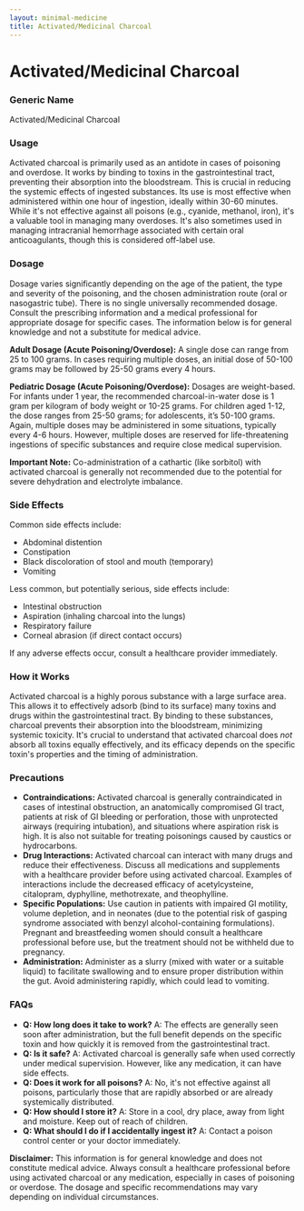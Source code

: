 ```yaml
---
layout: minimal-medicine
title: Activated/Medicinal Charcoal
---
```


# Activated/Medicinal Charcoal
### Generic Name
Activated/Medicinal Charcoal

### Usage
Activated charcoal is primarily used as an antidote in cases of poisoning and overdose.  It works by binding to toxins in the gastrointestinal tract, preventing their absorption into the bloodstream. This is crucial in reducing the systemic effects of ingested substances.  Its use is most effective when administered within one hour of ingestion, ideally within 30-60 minutes. While it's not effective against all poisons (e.g., cyanide, methanol, iron), it's a valuable tool in managing many overdoses.  It's also sometimes used in managing intracranial hemorrhage associated with certain oral anticoagulants, though this is considered off-label use.

### Dosage
Dosage varies significantly depending on the age of the patient, the type and severity of the poisoning, and the chosen administration route (oral or nasogastric tube).  There is no single universally recommended dosage.  Consult the prescribing information and a medical professional for appropriate dosage for specific cases. The information below is for general knowledge and not a substitute for medical advice.

**Adult Dosage (Acute Poisoning/Overdose):**  A single dose can range from 25 to 100 grams. In cases requiring multiple doses, an initial dose of 50-100 grams may be followed by 25-50 grams every 4 hours.  

**Pediatric Dosage (Acute Poisoning/Overdose):** Dosages are weight-based.  For infants under 1 year, the recommended charcoal-in-water dose is 1 gram per kilogram of body weight or 10-25 grams. For children aged 1-12, the dose ranges from 25-50 grams; for adolescents, it’s 50-100 grams. Again, multiple doses may be administered in some situations, typically every 4-6 hours.  However, multiple doses are reserved for life-threatening ingestions of specific substances and require close medical supervision.

**Important Note:** Co-administration of a cathartic (like sorbitol) with activated charcoal is generally not recommended due to the potential for severe dehydration and electrolyte imbalance.

### Side Effects
Common side effects include:

*   Abdominal distention
*   Constipation
*   Black discoloration of stool and mouth (temporary)
*   Vomiting


Less common, but potentially serious, side effects include:

*   Intestinal obstruction
*   Aspiration (inhaling charcoal into the lungs)
*   Respiratory failure
*   Corneal abrasion (if direct contact occurs)

If any adverse effects occur, consult a healthcare provider immediately.

### How it Works
Activated charcoal is a highly porous substance with a large surface area. This allows it to effectively adsorb (bind to its surface) many toxins and drugs within the gastrointestinal tract.  By binding to these substances, charcoal prevents their absorption into the bloodstream, minimizing systemic toxicity.  It's crucial to understand that activated charcoal does *not* absorb all toxins equally effectively, and its efficacy depends on the specific toxin's properties and the timing of administration.

### Precautions
*   **Contraindications:** Activated charcoal is generally contraindicated in cases of intestinal obstruction, an anatomically compromised GI tract, patients at risk of GI bleeding or perforation, those with unprotected airways (requiring intubation), and situations where aspiration risk is high. It is also not suitable for treating poisonings caused by caustics or hydrocarbons.
*   **Drug Interactions:**  Activated charcoal can interact with many drugs and reduce their effectiveness. Discuss all medications and supplements with a healthcare provider before using activated charcoal.  Examples of interactions include the decreased efficacy of acetylcysteine, citalopram, dyphylline, methotrexate, and theophylline.
*   **Specific Populations:** Use caution in patients with impaired GI motility, volume depletion, and in neonates (due to the potential risk of gasping syndrome associated with benzyl alcohol-containing formulations). Pregnant and breastfeeding women should consult a healthcare professional before use, but the treatment should not be withheld due to pregnancy.
*   **Administration:** Administer as a slurry (mixed with water or a suitable liquid) to facilitate swallowing and to ensure proper distribution within the gut. Avoid administering rapidly, which could lead to vomiting.

### FAQs

*   **Q: How long does it take to work?** A:  The effects are generally seen soon after administration, but the full benefit depends on the specific toxin and how quickly it is removed from the gastrointestinal tract.
*   **Q: Is it safe?** A:  Activated charcoal is generally safe when used correctly under medical supervision. However, like any medication, it can have side effects.
*   **Q: Does it work for all poisons?** A: No, it's not effective against all poisons, particularly those that are rapidly absorbed or are already systemically distributed.
*   **Q: How should I store it?** A: Store in a cool, dry place, away from light and moisture. Keep out of reach of children.
*   **Q: What should I do if I accidentally ingest it?** A:  Contact a poison control center or your doctor immediately.


**Disclaimer:** This information is for general knowledge and does not constitute medical advice. Always consult a healthcare professional before using activated charcoal or any medication, especially in cases of poisoning or overdose.  The dosage and specific recommendations may vary depending on individual circumstances.
